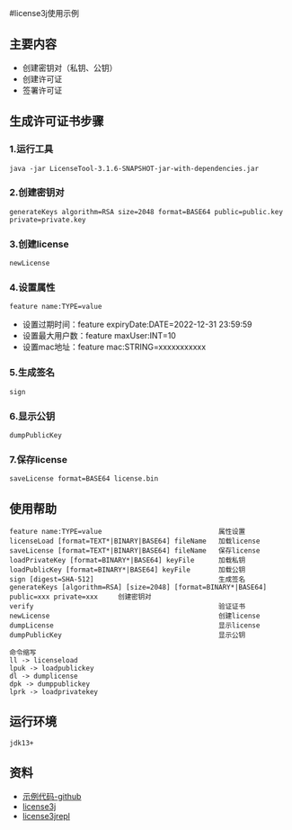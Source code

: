#license3j使用示例

## 主要内容

- 创建密钥对（私钥、公钥）
- 创建许可证
- 签署许可证

## 生成许可证书步骤

### 1.运行工具

    java -jar LicenseTool-3.1.6-SNAPSHOT-jar-with-dependencies.jar

### 2.创建密钥对

    generateKeys algorithm=RSA size=2048 format=BASE64 public=public.key private=private.key

### 3.创建license

    newLicense

### 4.设置属性

    feature name:TYPE=value

- 设置过期时间：feature expiryDate:DATE=2022-12-31 23:59:59
- 设置最大用户数：feature maxUser:INT=10
- 设置mac地址：feature mac:STRING=xxxxxxxxxxx

### 5.生成签名

    sign

### 6.显示公钥

    dumpPublicKey   

### 7.保存license

    saveLicense format=BASE64 license.bin

## 使用帮助

    feature name:TYPE=value                             属性设置
    licenseLoad [format=TEXT*|BINARY|BASE64] fileName   加载license
    saveLicense [format=TEXT*|BINARY|BASE64] fileName   保存license
    loadPrivateKey [format=BINARY*|BASE64] keyFile      加载私钥
    loadPublicKey [format=BINARY*|BASE64] keyFile       加载公钥
    sign [digest=SHA-512]                               生成签名
    generateKeys [algorithm=RSA] [size=2048] [format=BINARY*|BASE64] public=xxx private=xxx     创建密钥对
    verify                                              验证证书
    newLicense                                          创建license
    dumpLicense                                         显示license
    dumpPublicKey                                       显示公钥

    命令缩写
    ll -> licenseload
    lpuk -> loadpublickey
    dl -> dumplicense
    dpk -> dumppublickey
    lprk -> loadprivatekey

## 运行环境

    jdk13+

## 资料

- [示例代码-github](https://github.com/smltq/spring-boot-demo/blob/master/license3j/client)
- [license3j](https://github.com/verhas/License3j)
- [license3jrepl](https://github.com/verhas/license3jrepl)